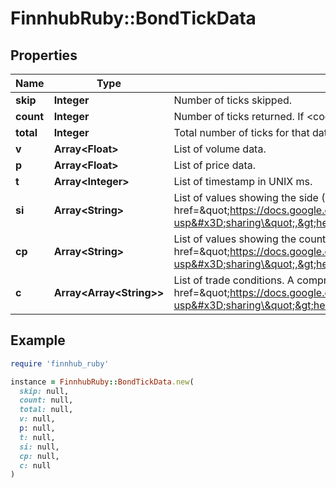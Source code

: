 # FinnhubRuby::BondTickData

## Properties

| Name | Type | Description | Notes |
| ---- | ---- | ----------- | ----- |
| **skip** | **Integer** | Number of ticks skipped. | [optional] |
| **count** | **Integer** | Number of ticks returned. If &lt;code&gt;count&lt;/code&gt; &lt; &lt;code&gt;limit&lt;/code&gt;, all data for that date has been returned. | [optional] |
| **total** | **Integer** | Total number of ticks for that date. | [optional] |
| **v** | **Array&lt;Float&gt;** | List of volume data. | [optional] |
| **p** | **Array&lt;Float&gt;** | List of price data. | [optional] |
| **t** | **Array&lt;Integer&gt;** | List of timestamp in UNIX ms. | [optional] |
| **si** | **Array&lt;String&gt;** | List of values showing the side (Buy/sell) of each trade. List of supported values: &lt;a target&#x3D;\&quot;_blank\&quot; href&#x3D;\&quot;https://docs.google.com/spreadsheets/d/1O3aueXSPOqo7Iuyz4PqDG6yZunHsX8BTefZ2kFk5pz4/edit?usp&#x3D;sharing\&quot;,&gt;here&lt;/a&gt; | [optional] |
| **cp** | **Array&lt;String&gt;** | List of values showing the counterparty of each trade. List of supported values: &lt;a target&#x3D;\&quot;_blank\&quot; href&#x3D;\&quot;https://docs.google.com/spreadsheets/d/1O3aueXSPOqo7Iuyz4PqDG6yZunHsX8BTefZ2kFk5pz4/edit?usp&#x3D;sharing\&quot;,&gt;here&lt;/a&gt; | [optional] |
| **c** | **Array&lt;Array&lt;String&gt;&gt;** | List of trade conditions. A comprehensive list of trade conditions code can be found &lt;a target&#x3D;\&quot;_blank\&quot; href&#x3D;\&quot;https://docs.google.com/spreadsheets/d/1O3aueXSPOqo7Iuyz4PqDG6yZunHsX8BTefZ2kFk5pz4/edit?usp&#x3D;sharing\&quot;&gt;here&lt;/a&gt; | [optional] |

## Example

```ruby
require 'finnhub_ruby'

instance = FinnhubRuby::BondTickData.new(
  skip: null,
  count: null,
  total: null,
  v: null,
  p: null,
  t: null,
  si: null,
  cp: null,
  c: null
)
```

